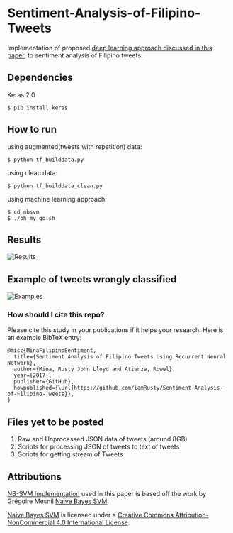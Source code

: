 # Sentiment-Analysis-of-Filipino-Tweets

Implementation of proposed [deep learning approach discussed in this paper](https://github.com/iamRusty/Sentiment-Analysis-of-Filipino-Tweets/blob/master/Sentiment%20Analysis%20of%20Filipino%20Tweets.pdf), to sentiment analysis of Filipino tweets.

## Dependencies
Keras 2.0

    $ pip install keras

## How to run
using augmented(tweets with repetition) data:

    $ python tf_builddata.py
    
using clean data:

    $ python tf_builddata_clean.py

using machine learning approach:

    $ cd nbsvm
    $ ./oh_my_go.sh

## Results
![Results](https://puu.sh/wfWdE/7b173f214e.PNG)

## Example of tweets wrongly classified
![Examples](https://puu.sh/wfWdN/85d06eb7f2.PNG)

### How should I cite this repo?

Please cite this study in your publications if it helps your research. Here is an example BibTeX entry:

```
@misc{MinaFilipinoSentiment,
  title={Sentiment Analysis of Filipino Tweets Using Recurrent Neural Network},
  author={Mina, Rusty John Lloyd and Atienza, Rowel},
  year={2017},
  publisher={GitHub},
  howpublished={\url{https://github.com/iamRusty/Sentiment-Analysis-of-Filipino-Tweets}},
}
```

## Files yet to be posted
1. Raw and Unprocessed JSON data of tweets (around 8GB)
2. Scripts for processing JSON of tweets to text of tweets
3. Scripts for getting stream of Tweets 


## Attributions
[NB-SVM Implementation](https://github.com/iamRusty/Sentiment-Analysis-of-Filipino-Tweets/tree/master/nbsvm) used in this paper is based off the work by Grégoire Mesnil [Naive Bayes SVM](https://github.com/mesnilgr/nbsvm). 

[Naive Bayes SVM](https://github.com/mesnilgr/nbsvm) is licensed under a [Creative Commons Attribution-NonCommercial 4.0 International License](http://creativecommons.org/licenses/by-nc/4.0/).

